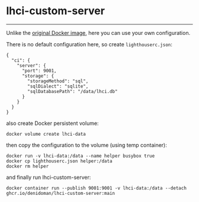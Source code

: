 # lhci-custom-server

---
Unlike the [original Docker image](https://github.com/GoogleChrome/lighthouse-ci/tree/main/docs/recipes/docker-server), here you can use your own configuration.

There is no default configuration here, so create `lighthouserc.json`:
```
{
  "ci": {
    "server": {
      "port": 9001,
      "storage": {
        "storageMethod": "sql",
        "sqlDialect": "sqlite",
        "sqlDatabasePath": "/data/lhci.db"
      }
    }
  }
}
```
also create Docker persistent volume:
```
docker volume create lhci-data
```
then copy the configuration to the volume (using temp container):
```
docker run -v lhci-data:/data --name helper busybox true
docker cp lighthouserc.json helper:/data
docker rm helper
```
and finally run lhci-custom-server:
```
docker container run --publish 9001:9001 -v lhci-data:/data --detach ghcr.io/denidoman/lhci-custom-server:main
```
